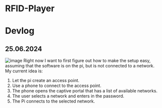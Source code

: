 # RFID-Player

# Devlog

## 25.06.2024
![image](https://github.com/renja-g/RFID-Player/assets/76645494/4093736f-4aae-4558-82d7-10dd5297f489)
Right now I want to first figure out how to make the setup easy, assuming that the software is on the pi, but is not connected to a network.
My current idea is:
1. Let the pi create an access point.
2. Use a phone to connect to the access point.
3. The phone opens the captive portal that has a list of available networks.
4. The user selects a network and enters in the password.
5. The Pi connects to the selected network.
